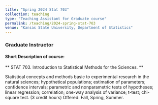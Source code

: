 ```yaml
---
title: "Spring 2024 Stat 703"
collection: teaching
type: "Teaching Assistant for Graduate course"
permalink: /teaching/2024-spring-stat-703
venue: "Kansas State University, Department of Statistics"
---
```


<h3> Graduate Instructor</h3>

<h4> Short Description of course: </h4>

** STAT 703. Introduction to Statistical Methods for the Sciences. **

Statistical concepts and methods basic to experimental research in the natural sciences; hypothetical populations; estimation of parameters; confidence intervals; parametric and nonparametric tests of hypotheses; linear regression; correlation; one-way analysis of variance; t-test; chi-square test.
(3 credit hours) Offered: Fall, Spring, Summer.

